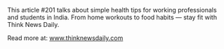 This article #201 talks about simple health tips for working professionals and students in India. From home workouts to food habits — stay fit with Think News Daily.

Read more at: www.thinknewsdaily.com